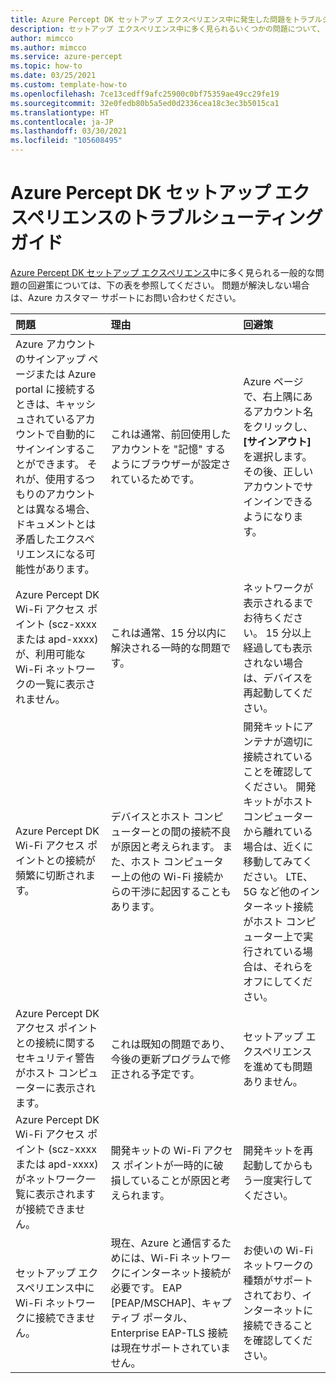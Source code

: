 ```yaml
---
title: Azure Percept DK セットアップ エクスペリエンス中に発生した問題をトラブルシュートする
description: セットアップ エクスペリエンス中に多く見られるいくつかの問題について、トラブルシューティングするためのヒントを紹介します
author: mimcco
ms.author: mimcco
ms.service: azure-percept
ms.topic: how-to
ms.date: 03/25/2021
ms.custom: template-how-to
ms.openlocfilehash: 7ce13cedff9afc25900c0bf75359ae49cc29fe19
ms.sourcegitcommit: 32e0fedb80b5a5ed0d2336cea18c3ec3b5015ca1
ms.translationtype: HT
ms.contentlocale: ja-JP
ms.lasthandoff: 03/30/2021
ms.locfileid: "105608495"
---
```

# <a name="azure-percept-dk-setup-experience-troubleshooting-guide"></a>Azure Percept DK セットアップ エクスペリエンスのトラブルシューティング ガイド

[Azure Percept DK セットアップ エクスペリエンス](./quickstart-percept-dk-set-up.md)中に多く見られる一般的な問題の回避策については、下の表を参照してください。 問題が解決しない場合は、Azure カスタマー サポートにお問い合わせください。

|問題|理由|回避策|
|:-----|:------|:----------|
|Azure アカウントのサインアップ ページまたは Azure portal に接続するときは、キャッシュされているアカウントで自動的にサインインすることができます。 それが、使用するつもりのアカウントとは異なる場合、ドキュメントとは矛盾したエクスペリエンスになる可能性があります。|これは通常、前回使用したアカウントを "記憶" するようにブラウザーが設定されているためです。|Azure ページで、右上隅にあるアカウント名をクリックし、 **[サインアウト]** を選択します。その後、正しいアカウントでサインインできるようになります。|
|Azure Percept DK Wi-Fi アクセス ポイント (scz-xxxx または apd-xxxx) が、利用可能な Wi-Fi ネットワークの一覧に表示されません。|これは通常、15 分以内に解決される一時的な問題です。|ネットワークが表示されるまでお待ちください。 15 分以上経過しても表示されない場合は、デバイスを再起動してください。|
|Azure Percept DK Wi-Fi アクセス ポイントとの接続が頻繁に切断されます。|デバイスとホスト コンピューターとの間の接続不良が原因と考えられます。 また、ホスト コンピューター上の他の Wi-Fi 接続からの干渉に起因することもあります。|開発キットにアンテナが適切に接続されていることを確認してください。 開発キットがホスト コンピューターから離れている場合は、近くに移動してみてください。 LTE、5G など他のインターネット接続がホスト コンピューター上で実行されている場合は、それらをオフにしてください。|
|Azure Percept DK アクセス ポイントとの接続に関するセキュリティ警告がホスト コンピューターに表示されます。|これは既知の問題であり、今後の更新プログラムで修正される予定です。|セットアップ エクスペリエンスを進めても問題ありません。|
|Azure Percept DK Wi-Fi アクセス ポイント (scz-xxxx または apd-xxxx) がネットワーク一覧に表示されますが接続できません。|開発キットの Wi-Fi アクセス ポイントが一時的に破損していることが原因と考えられます。|開発キットを再起動してからもう一度実行してください。|
|セットアップ エクスペリエンス中に Wi-Fi ネットワークに接続できません。|現在、Azure と通信するためには、Wi-Fi ネットワークにインターネット接続が必要です。 EAP [PEAP/MSCHAP]、キャプティブ ポータル、Enterprise EAP-TLS 接続は現在サポートされていません。|お使いの Wi-Fi ネットワークの種類がサポートされており、インターネットに接続できることを確認してください。|